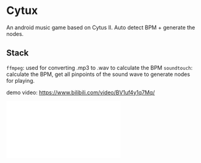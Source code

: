 # Cytux
An android music game based on Cytus II. Auto detect BPM + generate the nodes.

## Stack
`ffmpeg`: used for converting .mp3 to .wav to calculate the BPM
`soundtouch`: calculate the BPM, get all pinpoints of the sound wave to generate nodes for playing.

demo video:
https://www.bilibili.com/video/BV1uf4y1q7Mq/

<iframe src="//player.bilibili.com/player.html?aid=287726867&bvid=BV1uf4y1q7Mq&cid=253910857&page=1" scrolling="no" border="0" frameborder="no" framespacing="0" allowfullscreen="true"> </iframe>

